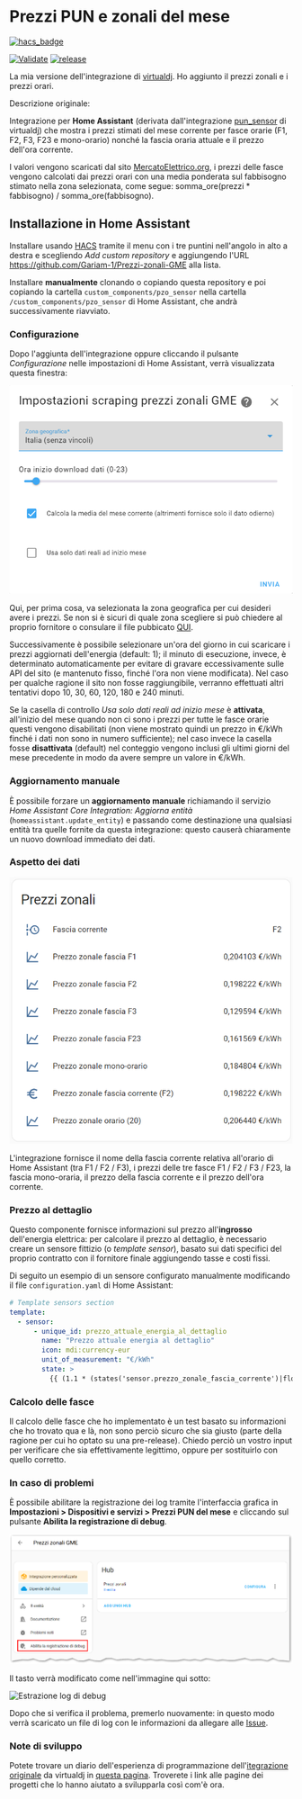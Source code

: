 # Prezzi PUN e zonali del mese

[![hacs_badge](https://img.shields.io/badge/HACS-Custom-41BDF5.svg?style=for-the-badge)](https://github.com/hacs/integration)

[![Validate](https://github.com/Gariam-1/Prezzi-zonali-GME/actions/workflows/validate.yaml/badge.svg?branch=master)](https://github.com/Gariam-1/Prezzi-zonali-GME/actions/workflows/validate.yaml)
[![release](https://img.shields.io/github/v/release/Gariam-1/Prezzi-zonali-GME?style=flat-square)](https://github.com/Gariam-1/Prezzi-zonali-GME/releases)

La mia versione dell'integrazione di [virtualdj](https://github.com/virtualdj). Ho aggiunto il prezzi zonali e i prezzi orari.

Descrizione originale:

Integrazione per **Home Assistant** (derivata dall'integrazione [pun_sensor](https://github.com/virtualdj/pun_sensor) di virtualdj) che mostra i prezzi stimati del mese corrente per fasce orarie (F1, F2, F3, F23 e mono-orario) nonché la fascia oraria attuale e il prezzo dell'ora corrente.

I valori vengono scaricati dal sito [MercatoElettrico.org](https://gme.mercatoelettrico.org/it-it/Home/Esiti/Elettricita/MGP/Esiti/PUN), i prezzi delle fasce vengono calcolati dai prezzi orari con una media ponderata sul fabbisogno stimato nella zona selezionata, come segue: somma_ore(prezzi * fabbisogno) / somma_ore(fabbisogno).

## Installazione in Home Assistant

Installare usando [HACS](https://hacs.xyz/) tramite il menu con i tre puntini nell'angolo in alto a destra e scegliendo _Add custom repository_ e aggiungendo l'URL https://github.com/Gariam-1/Prezzi-zonali-GME alla lista.

Installare **manualmente** clonando o copiando questa repository e poi copiando la cartella `custom_components/pzo_sensor` nella cartella `/custom_components/pzo_sensor` di Home Assistant, che andrà successivamente riavviato.

### Configurazione

Dopo l'aggiunta dell'integrazione oppure cliccando il pulsante _Configurazione_ nelle impostazioni di Home Assistant, verrà visualizzata questa finestra:

![Screenshot impostazioni](screenshots_settings.png "Impostazioni")

Qui, per prima cosa, va selezionata la zona geografica per cui desideri avere i prezzi. Se non si è sicuri di quale zona scegliere si può chiedere al proprio fornitore o consulare il file pubbicato [QUI](https://www.terna.it/it/sistema-elettrico/pubblicazioni/news-operatori/dettaglio/Suddivisione-in-zone-di-mercato-della-Rete-di-Trasmissione-Nazionale-valida-a-partire-dal-1%C2%B0-gennaio-2021).

Successivamente è possibile selezionare un'ora del giorno in cui scaricare i prezzi aggiornati dell'energia (default: 1); il minuto di esecuzione, invece, è determinato automaticamente per evitare di gravare eccessivamente sulle API del sito (e mantenuto fisso, finché l'ora non viene modificata). Nel caso per qualche ragione il sito non fosse raggiungibile, verranno effettuati altri tentativi dopo 10, 30, 60, 120, 180 e 240 minuti.

Se la casella di controllo _Usa solo dati reali ad inizio mese_ è **attivata**, all'inizio del mese quando non ci sono i prezzi per tutte le fasce orarie questi vengono disabilitati (non viene mostrato quindi un prezzo in €/kWh finché i dati non sono in numero sufficiente); nel caso invece la casella fosse **disattivata** (default) nel conteggio vengono inclusi gli ultimi giorni del mese precedente in modo da avere sempre un valore in €/kWh.

### Aggiornamento manuale

È possibile forzare un **aggiornamento manuale** richiamando il servizio _Home Assistant Core Integration: Aggiorna entità_ (`homeassistant.update_entity`) e passando come destinazione una qualsiasi entità tra quelle fornite da questa integrazione: questo causerà chiaramente un nuovo download immediato dei dati.

### Aspetto dei dati

![Screenshot integrazione](screenshots_main.png "Dati visualizzati")

L'integrazione fornisce il nome della fascia corrente relativa all'orario di Home Assistant (tra F1 / F2 / F3), i prezzi delle tre fasce F1 / F2 / F3 / F23, la fascia mono-oraria, il prezzo della fascia corrente e il prezzo dell'ora corrente.

### Prezzo al dettaglio

Questo componente fornisce informazioni sul prezzo all'**ingrosso** dell'energia elettrica: per calcolare il prezzo al dettaglio, è necessario creare un sensore fittizio (o _template sensor_), basato sui dati specifici del proprio contratto con il fornitore finale aggiungendo tasse e costi fissi.

Di seguito un esempio di un sensore configurato manualmente modificando il file `configuration.yaml` di Home Assistant:

```yml
# Template sensors section
template:
  - sensor:
      - unique_id: prezzo_attuale_energia_al_dettaglio
        name: "Prezzo attuale energia al dettaglio"
        icon: mdi:currency-eur
        unit_of_measurement: "€/kWh"
        state: >
          {{ (1.1 * (states('sensor.prezzo_zonale_fascia_corrente')|float(0) + 0.0087 + 0.04 + 0.0227))|round(3) }}
```

### Calcolo delle fasce

Il calcolo delle fasce che ho implementato è un test basato su informazioni che ho trovato qua e là, non sono perciò sicuro che sia giusto (parte della ragione per cui ho optato su una pre-release).
Chiedo perciò un vostro input per verificare che sia effettivamente legittimo, oppure per sostituirlo con quello corretto.

### In caso di problemi

È possibile abilitare la registrazione dei log tramite l'interfaccia grafica in **Impostazioni > Dispositivi e servizi > Prezzi PUN del mese** e cliccando sul pulsante **Abilita la registrazione di debug**.

![Abilitazione log di debug](screenshot_debug_1.png "Abilitazione log di debug")

Il tasto verrà modificato come nell'immagine qui sotto:

![Estrazione log di debug](screenshot_debug_2.png "Estrazione log di debug")

Dopo che si verifica il problema, premerlo nuovamente: in questo modo verrà scaricato un file di log con le informazioni da allegare alle [Issue](https://github.com/Gariam-1/Prezzi-zonali-GME/issues).

### Note di sviluppo

Potete trovare un diario dell'esperienza di programmazione dell'[itegrazione originale](https://github.com/virtualdj/pun_sensor) da virtualdj in [questa pagina](DEVELOPMENT.md). Troverete i link alle pagine dei progetti che lo hanno aiutato a svilupparla così com'è ora.